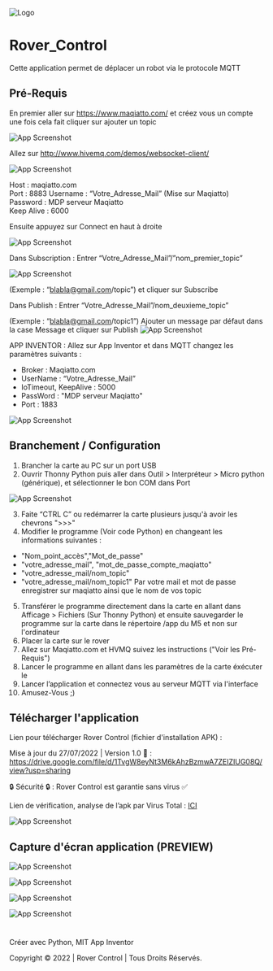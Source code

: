 ![Logo](https://cdn.discordapp.com/attachments/971852061044006922/1023237417471324180/unknown.png)

# Rover_Control

Cette application permet de déplacer un robot via le protocole MQTT

## Pré-Requis ##

En premier aller sur https://www.maqiatto.com/ et créez vous un compte une fois cela fait
cliquer sur ajouter un topic 

![App Screenshot](https://cdn.discordapp.com/attachments/1003942960284573746/1023328771262124072/topic.png)

Allez sur http://www.hivemq.com/demos/websocket-client/

![App Screenshot](https://cdn.discordapp.com/attachments/1003942960284573746/1023328770884653066/HiveMQ.png)

Host : maqiatto.com                            
Port : 8883
Username : “Votre_Adresse_Mail” (Mise sur Maqiatto)     
Password : MDP serveur Maqiatto  
Keep Alive : 6000

Ensuite appuyez sur Connect en haut à droite

![App Screenshot](https://cdn.discordapp.com/attachments/1003942960284573746/1023328771656392834/Connect.png)


Dans Subscription :
Entrer “Votre_Adresse_Mail”/”nom_premier_topic”

![App Screenshot](https://cdn.discordapp.com/attachments/1003942960284573746/1023328770154823762/Subscribe.png)

(Exemple : “blabla@gmail.com/topic”)
et cliquer sur Subscribe

Dans Publish :
Entrer “Votre_Adresse_Mail”/nom_deuxieme_topic” 

(Exemple : “blabla@gmail.com/topic1”)
Ajouter un message par défaut dans la case Message
et cliquer sur Publish
![App Screenshot](https://cdn.discordapp.com/attachments/1003942960284573746/1023328770528125058/Publsih.png)

APP INVENTOR : Allez sur App Inventor et dans MQTT changez les paramètres suivants :
- Broker : Maqiatto.com
- UserName : “Votre_Adresse_Mail”
- IoTimeout, KeepAlive : 5000
- PassWord : "MDP serveur Maqiatto" 
- Port : 1883

![App Screenshot](https://media.discordapp.net/attachments/867022439724482572/1025841051258335403/Confiugration.png?)

## Branchement / Configuration  ##
1) Brancher la carte au PC sur un port USB
2) Ouvrir Thonny Python puis aller dans Outil > Interpréteur > Micro python (générique), et sélectionner le bon COM dans Port


![App Screenshot](https://cdn.discordapp.com/attachments/1003942960284573746/1023330656584998982/AA.png)

3) Faite “CTRL C” ou redémarrer la carte plusieurs jusqu'à avoir les chevrons ">>>"
4) Modifier le programme (Voir code Python) en changeant les informations suivantes :
- "Nom_point_accès","Mot_de_passe" 
- "votre_adresse_mail", "mot_de_passe_compte_maqiatto" 
- "votre_adresse_mail/nom_topic" 
- "votre_adresse_mail/nom_topic1"
Par votre mail et mot de passe enregistrer sur maqiatto ainsi que le nom de vos topic

5) Transférer le programme directement dans la carte en allant dans Afficage > Fichiers (Sur Thonny Python) et ensuite sauvegarder le programme sur la carte dans le répertoire /app du M5 et non sur l'ordinateur 
6) Placer la carte sur le rover
7) Allez sur Maqiatto.com et HVMQ suivez les instructions ("Voir les Pré-Requis")
8) Lancer le programme en allant dans les paramètres de la carte éxécuter le
9) Lancer l’application et connectez vous au serveur MQTT via l'interface
10) Amusez-Vous ;)

## Télécharger l'application ##
Lien pour télécharger Rover Control (fichier d'installation APK) :

Mise à jour du 27/07/2022 | Version 1.0 🔁 : 
https://drive.google.com/file/d/1TvgW8eyNt3M6kAhzBzmwA7ZEIZIUG08Q/view?usp=sharing

🔒 Sécurité 🔒 : 
Rover Control est garantie sans virus ✅

Lien de vérification, analyse de l’apk par Virus Total : [ICI](https://www.virustotal.com/gui/file/70c75cdea8f0e4b87c584b277a8fee5a5c65b6fb421d1ffbed943a6c45a12547?nocache=1)

![App Screenshot](https://cdn.discordapp.com/attachments/971852061044006922/1024408457530572950/unknown.png)

## Capture d'écran application (PREVIEW)  ##
![App Screenshot](https://cdn.discordapp.com/attachments/1003942960284573746/1023333535613997136/Param.PNG)

![App Screenshot](https://cdn.discordapp.com/attachments/1003942960284573746/1023333297260077066/infos.PNG)

![App Screenshot](https://cdn.discordapp.com/attachments/1003942960284573746/1023334073873223781/Aide.PNG)

![App Screenshot](https://cdn.discordapp.com/attachments/1003942960284573746/1023334074196181032/mqtt.PNG)

#
Créer avec Python, MIT App Inventor

Copyright © 2022 | Rover Control | Tous Droits Réservés.
